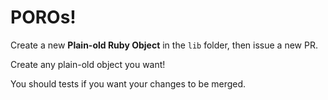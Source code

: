 # POROs!

Create a new **Plain-old Ruby Object** in the `lib` folder, then issue a new PR.

Create any plain-old object you want!

You should tests if you want your changes to be merged.
